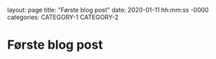 layout: page
title: "Første blog post"
date: 2020-01-11 hh:mm:ss -0000
categories: CATEGORY-1 CATEGORY-2



# Første blog post
